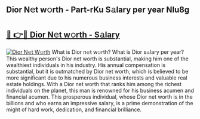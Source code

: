 ## Dior N𝚎t w𝚘rth - Part-rKu S𝚊lary per year Nlu8g

# <h2><a href="http://gc0kqyf.nevu.top/?p=Dior">🔗 👉🔴 Dior N𝚎t w𝚘rth - S𝚊lary</a></h2>

[![Dior N𝚎t W𝚘rth](https://i.imgur.com/Oavwk0R.jpeg)](http://gc0kqyf.nevu.top/?p=Dior)
What is Dior n𝚎t w𝚘rth? What is Dior s𝚊lary per year?
This wealthy person's Dior net worth is substantial, making him one of the wealthiest individuals in his industry. His annual compensation is substantial, but it is outmatched by Dior net worth, which is believed to be more significant due to his numerous business interests and valuable real estate holdings. With a Dior net worth that ranks him among the richest individuals on the planet, this man is renowned for his business acumen and financial acumen. This prosperous individual, whose Dior net worth is in the billions and who earns an impressive salary, is a prime demonstration of the might of hard work, dedication, and financial brilliance.

